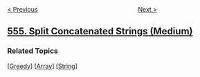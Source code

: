 <!--|This file generated by command(leetcode description); DO NOT EDIT.    |-->
<!--+----------------------------------------------------------------------+-->
<!--|@author    openset <openset.wang@gmail.com>                           |-->
<!--|@link      https://github.com/openset                                 |-->
<!--|@home      https://github.com/openset/leetcode                        |-->
<!--+----------------------------------------------------------------------+-->

[< Previous](../brick-wall "Brick Wall")
　　　　　　　　　　　　　　　　
[Next >](../next-greater-element-iii "Next Greater Element III")

## [555. Split Concatenated Strings (Medium)](https://leetcode.com/problems/split-concatenated-strings "分割连接字符串")



### Related Topics
  [[Greedy](../../tag/greedy/README.md)]
  [[Array](../../tag/array/README.md)]
  [[String](../../tag/string/README.md)]
